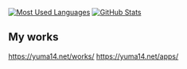 [![Most Used Languages](https://github-readme-stats.vercel.app/api/top-langs/?username=yuma140902&layout=compact&theme=github_dark&hide_border=true)](#)
[![GitHub Stats](https://github-readme-stats.vercel.app/api?username=yuma140902&count_private=true&include_all_commits=true&theme=github_dark&hide_rank=true&hide_border=true&hide_title=true)](#)

## My works

<https://yuma14.net/works/>
<https://yuma14.net/apps/>
